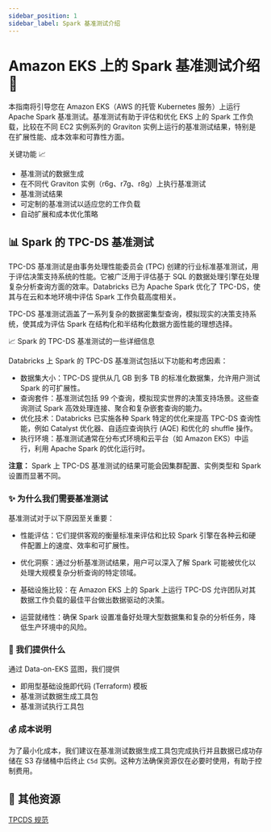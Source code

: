 ```yaml
---
sidebar_position: 1
sidebar_label: Spark 基准测试介绍
---
```


# Amazon EKS 上的 Spark 基准测试介绍 🚀

本指南将引导您在 Amazon EKS（AWS 的托管 Kubernetes 服务）上运行 Apache Spark 基准测试。基准测试有助于评估和优化 EKS 上的 Spark 工作负载，比较在不同 EC2 实例系列的 Graviton 实例上运行的基准测试结果，特别是在扩展性能、成本效率和可靠性方面。

关键功能 📈

- 基准测试的数据生成
- 在不同代 Graviton 实例（r6g、r7g、r8g）上执行基准测试
- 基准测试结果
- 可定制的基准测试以适应您的工作负载
- 自动扩展和成本优化策略

## 📊 Spark 的 TPC-DS 基准测试

TPC-DS 基准测试是由事务处理性能委员会 (TPC) 创建的行业标准基准测试，用于评估决策支持系统的性能。它被广泛用于评估基于 SQL 的数据处理引擎在处理复杂分析查询方面的效率。Databricks 已为 Apache Spark 优化了 TPC-DS，使其与在云和本地环境中评估 Spark 工作负载高度相关。

TPC-DS 基准测试涵盖了一系列复杂的数据密集型查询，模拟现实的决策支持系统，使其成为评估 Spark 在结构化和半结构化数据方面性能的理想选择。

📈 Spark 的 TPC-DS 基准测试的一些详细信息

Databricks 上 Spark 的 TPC-DS 基准测试包括以下功能和考虑因素：

- 数据集大小：TPC-DS 提供从几 GB 到多 TB 的标准化数据集，允许用户测试 Spark 的可扩展性。
- 查询套件：基准测试包括 99 个查询，模拟现实世界的决策支持场景。这些查询测试 Spark 高效处理连接、聚合和复杂嵌套查询的能力。
- 优化技术：Databricks 已实施各种 Spark 特定的优化来提高 TPC-DS 查询性能，例如 Catalyst 优化器、自适应查询执行 (AQE) 和优化的 shuffle 操作。
- 执行环境：基准测试通常在分布式环境和云平台（如 Amazon EKS）中运行，利用 Apache Spark 的优化运行时。

**注意：** Spark 上 TPC-DS 基准测试的结果可能会因集群配置、实例类型和 Spark 设置而显著不同。

### ✨ 为什么我们需要基准测试

基准测试对于以下原因至关重要：

- 性能评估：它们提供客观的衡量标准来评估和比较 Spark 引擎在各种云和硬件配置上的速度、效率和可扩展性。

- 优化洞察：通过分析基准测试结果，用户可以深入了解 Spark 可能被优化以处理大规模复杂分析查询的特定领域。

- 基础设施比较：在 Amazon EKS 上的 Spark 上运行 TPC-DS 允许团队对其数据工作负载的最佳平台做出数据驱动的决策。

- 运营就绪性：确保 Spark 设置准备好处理大型数据集和复杂的分析任务，降低生产环境中的风险。

### 🎁 我们提供什么

通过 Data-on-EKS 蓝图，我们提供

- 即用型基础设施即代码 (Terraform) 模板
- 基准测试数据生成工具包
- 基准测试执行工具包

### 💰 成本说明

为了最小化成本，我们建议在基准测试数据生成工具包完成执行并且数据已成功存储在 S3 存储桶中后终止 `C5d` 实例。这种方法确保资源仅在必要时使用，有助于控制费用。

## 🔗 其他资源

[TPCDS 规范](https://www.tpc.org/tpcds/default5.asp)
